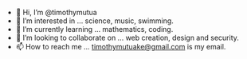 - 👋 Hi, I’m @timothymutua
- 👀 I’m interested in ... science, music, swimming.
- 🌱 I’m currently learning ... mathematics, coding.
- 💞️ I’m looking to collaborate on ... web creation, design and security.
- 📫 How to reach me ... timothymutuake@gmail.com is my email.

<!---
timothymutua/timothymutua is a ✨ special ✨ repository because its `README.md` (this file) appears on your GitHub profile.
You can click the Preview link to take a look at your changes.
--->
